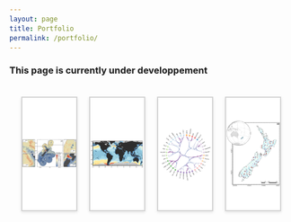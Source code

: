 ```yaml
---
layout: page
title: Portfolio
permalink: /portfolio/
---
```

### This page is currently under developpement 

<html lang="en">
<head>
    <meta charset="UTF-8">
    <meta name="viewport" content="width=device-width, initial-scale=1.0">
    <title>Portfolio Tabs</title>
    <style>
    #portfolio-tabs {
        max-width: 1200px;
        margin: 0 auto;
        padding: 20px;
    }
    .tab-container {
        display: flex;
        flex-wrap: wrap;
        justify-content: space-around;
        gap: 20px;
    }
    .tab {
        height: 200px;
        flex-basis: calc(25% - 20px);
        position: relative;
        cursor: pointer;
        overflow: hidden;
        transition: transform 0.3s ease;
        background-color: white;
        aspect-ratio: 16 / 9;
        border: 2px solid #D3D3D3;
        box-shadow: 0 2px 5px rgba(0,0,0,0.1);
    }
    .tab:hover {
        transform: scale(1.05);
    }
    .tab img {
        width: 100%;
        height: 100%;
        object-fit: contain;
    }
    .tab-overlay {
        position: absolute;
        bottom: 0;
        left: 0;
        right: 0;
        background-color: rgba(6, 79, 141, 0.8);
        color: white;
        padding: 10px;
        text-align: center;
        transform: translateY(100%);
        transition: transform 0.3s ease;
    }
    .tab:hover .tab-overlay {
        transform: translateY(0);
    }
    .short-title {
        font-size: 16px;
        font-weight: bold;
        display: block;
        margin-bottom: 5px;
    }
    .tab-divider {
        border: 0;
        height: 1px;
        background-color: rgba(255, 255, 255, 0.5);
        margin: 5px 0;
    }
    .long-title {
        font-size: 14px;
        display: block;
    }
    .modal-overlay {
        display: none;
        position: fixed;
        z-index: 1000;
        left: 0;
        top: 0;
        width: 100%;
        height: 100%;
        overflow: auto;
        background-color: rgba(0, 0, 0, 0.7);
    }
    .modal-content {
        background-color: #fefefe;
        margin: 5% auto;
        padding: 20px;
        border: 1px solid #888;
        width: 80%;
        max-width: 1000px;
        position: relative;
        border-radius: 5px;
    }
    .modal-title {
        font-size: 24px;
        margin-bottom: 10px;
        padding-right: 30px;
    }
    .modal-divider {
        border: 0;
        height: 1px;
        background-color: #ccc;
        margin: 10px 0;
    }
    .modal-description {
        font-size: 16px;
        color: #666;
        margin-bottom: 20px;
    }
    .close-btn {
        color: #aaa;
        float: right;
        font-size: 28px;
        font-weight: bold;
        cursor: pointer;
    }
    .close-btn:hover,
    .close-btn:focus {
        color: #000;
        text-decoration: none;
        cursor: pointer;
    }
    .project-container {
        display: flex;
        flex-direction: column;
        align-items: center;
        width: 100%;
    }
    .project-description {
        width: 100%;
        text-align: center;
        margin-bottom: 20px;
    }
    .project-image {
        width: 100%;
        text-align: center;
    }
    .project-image img {
        max-width: 100%;
        height: auto;
        display: block;
        margin: 20px auto;
    }
    @media (min-width: 768px) {
        .project-description {
            max-width: 80%;
        }
    }
    @media (max-width: 767px) {
        .tab {
            flex-basis: calc(50% - 20px);
        }
    }
    @media (max-width: 480px) {
        .tab {
            flex-basis: 100%;
        }
    }
</style>
</head>
<body>
    <div id="portfolio-tabs">
        <div class="tab-container">
            <div class="tab" data-tab="project1">
                <img src="/assets/img/portfolio/Stephenson et al. 2020.png" alt="Project 1">
                <div class="tab-overlay">
                    <span class="short-title">Cetacean biodiversity modelling</span>
                    <hr class="tab-divider">
                    <span class="long-title">Modelling cetacean biodiversity in New Zealand waters</span>
                </div>
            </div>
            <div class="tab" data-tab="project2">
                <img src="/assets/img/portfolio/Pimiento et al. 2024.png" alt="Project 2">
                <div class="tab-overlay">
                    <span class="short-title">Global shark biodiversity</span>
                    <hr class="tab-divider">
                    <span class="long-title">Assessing elasmobranch functional diversity at the global scale</span>
                </div>
            </div>
            <div class="tab" data-tab="project3">
                <img src="/assets/img/portfolio/HEB_2G_males_clusters.png" alt="Project 3">
                <div class="tab-overlay">
                    <span class="short-title">Hierarchical Edge Bundling</span>
                    <hr class="tab-divider">
                    <span class="long-title">Analyses of cardiometabolic biomarkers</span>
                </div>
            </div>
            <div class="tab" data-tab="project4">
                <img src="/assets/img/portfolio/Mouton et al. 2020 map.png" alt="Project 4">
                <div class="tab-overlay">
                    <span class="short-title">Climate change and river biodiversity</span>
                    <hr class="tab-divider">
                    <span class="long-title">Time series analyses of biodiversity change in New Zealand's rivers</span>
                </div>
            </div>
        </div>
        <div id="modal-overlay" class="modal-overlay">
            <div class="modal-content">
                <span class="close-btn">&times;</span>
                <h2 class="modal-title"></h2>
                <hr class="modal-divider">
                <p class="modal-description"></p>
                <div id="modal-body"></div>
            </div>
        </div>
    </div>
    <template id="project1-template">
        <div class="project-container">
            <div class="project-image">
                <img src="/assets/img/portfolio/Stephenson et al. 2020.png" alt="Project 1">
            </div>
            <div class="project-description">
                <h2>New Zealand's Cetacean Biodiversity</h2>
                <p>Description of Project 1. This is where you can provide details about the project, its objectives, and outcomes.</p>
                <p>
                    <a href="https://onlinelibrary.wiley.com/doi/full/10.1111/ddi.13035" target="_blank">Stephenson et al. 2020</a>
                    <a href="https://esajournals.onlinelibrary.wiley.com/doi/full/10.1002/ecs2.3633" target="_blank">Stephenson et al. 2021</a>
                    <a href="https://www.sciencedirect.com/science/article/abs/pii/S0006320722000374" target="_blank">Mouton et al. 2022</a>
                </p>
            </div>
        </div>
    </template>
    <template id="project2-template">
    <div class="project-container">
        <div class="project-description">
            <h2>Functional diversity of sharks and rays</h2>
            <p>Description of Project 2. Explain the key features and results of your project here.</p>
            <div class="project-image">
            <img src="/assets/img/portfolio/Pimiento et al. 2024.png" alt="Project 2">
        </div>
            <p>
                <a href="https://github.com/Pimiento-Research-Group/sharks-FD_biodiv_global" target="_blank">GitHub Repository</a> |
                <a href="https://www.nature.com/articles/s41467-023-43212-3" target="_blank">Pimiento et al. 2024 (Nature communications)</a>
            </p>
        </div>
    </div>
    </template>
    <template id="project3-template">
        <div class="project-container">
            <div class="project-image">
                <img src="{{ site.baseurl }}/assets/images/project3-full.jpg" alt="Project 3">
            </div>
            <div class="project-description">
                <p>Description of Project 3. Highlight the main aspects and achievements of your project in this section.</p>
                <p>
                    <a href="https://github.com/TheophileMt92/Hierarchal-Edge-Bundling" target="_blank">GitHub Repository</a> |
                </p>
            </div>
        </div>
    </template>
    <template id="project4-template">
        <div class="project-container">
            <div class="project-image">
                <img src="/assets/img/portfolio/Mouton et al. 2022 Fig. 3.jpg" alt="Project 4">
            </div>
            <div class="project-description">
                <h2>Macroecological analyses of biodiversity change in New Zealand Rivers.</h2>
                <p>This project constituted the core of my PhD project.</p>
                <p>
                    <a href="https://onlinelibrary.wiley.com/doi/abs/10.1111/gcb.15389" target="_blank">Mouton et al. 2020</a> |
                    <a href="https://nsojournals.onlinelibrary.wiley.com/doi/full/10.1111/ecog.06148" target="_blank">Mouton et al. 2022</a>
                </p>
            </div>
        </div>
    </template>
    <script>
        document.addEventListener('DOMContentLoaded', function() {
            const tabs = document.querySelectorAll('.tab');
            const modalOverlay = document.getElementById('modal-overlay');
            const modalTitle = document.querySelector('.modal-title');
            const modalDescription = document.querySelector('.modal-description');
            const modalBody = document.getElementById('modal-body');
            const closeBtn = document.querySelector('.close-btn');
            const projectInfo = {
                project1: {
                    title: "Cetacean Biodiversity Modelling",
                    description: "A comprehensive study on the distribution and diversity of cetacean species in New Zealand waters."
                },
                project2: {
                    title: "Functional diversity of sharks and rays",
                    description: "Macroecological analyses of shark biodiversity, overlaps with industrial fishing pressure and with marine protected areas."
                },
                project3: {
                    title: "Hierarchical Edge Bundling",
                    description: "Applying Hierarchical Edge Bundling to cardiometabolic health markers"
                },
                project4: {
                    title: "Temporal changes in biodiversity",
                    description: "Time-series analyses of biodiversity facing climate and land-use change: New Zealand's Rivers as case study"
                }
            };
            tabs.forEach(tab => {
                tab.addEventListener('click', () => {
                    const tabId = tab.getAttribute('data-tab');
                    const template = document.getElementById(`${tabId}-template`);
                    if (template) {
                        modalTitle.textContent = projectInfo[tabId].title;
                        modalDescription.textContent = projectInfo[tabId].description;
                        modalBody.innerHTML = '';
                        modalBody.appendChild(template.content.cloneNode(true));
                        modalOverlay.style.display = 'block';
                    }
                });
            });
            closeBtn.addEventListener('click', () => {
                modalOverlay.style.display = 'none';
            });
            window.addEventListener('click', (event) => {
                if (event.target == modalOverlay) {
                    modalOverlay.style.display = 'none';
                }
            });
        });
    </script>
</body>
</html>
